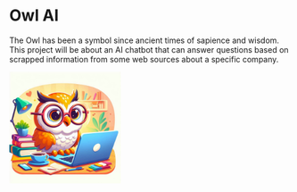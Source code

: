 # Owl AI
The Owl has been a symbol since ancient times of sapience and wisdom. This project will be about an AI chatbot that can answer questions based on scrapped information from some web sources about a specific company.

<img src="https://raw.githubusercontent.com/VannaNotGianna/ai-info-chatbot/main/images/myowl.png" width="200" />

